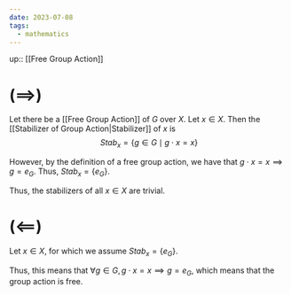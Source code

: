 ```yaml
---
date: 2023-07-08
tags:
  - mathematics
---
```

up:: [[Free Group Action]]

# $(\implies)$
Let there be a [[Free Group Action]] of $G$ over $X$. Let $x \in X$. Then the [[Stabilizer of Group Action|Stabilizer]] of $x$ is 
$$
Stab_x = \{g \in G \mid g \cdot x = x\}
$$

However, by the definition of a free group action, we have that $g \cdot x = x \implies g = e_G$. Thus, $Stab_x = \{e_G\}$.

Thus, the stabilizers of all $x \in X$ are trivial.

# $(\impliedby)$
Let $x \in X$, for which we assume $Stab_x = \{e_G\}$.

Thus, this means that $\forall g \in G, g \cdot x = x \implies g = e_G$, which means that the group action is free.
